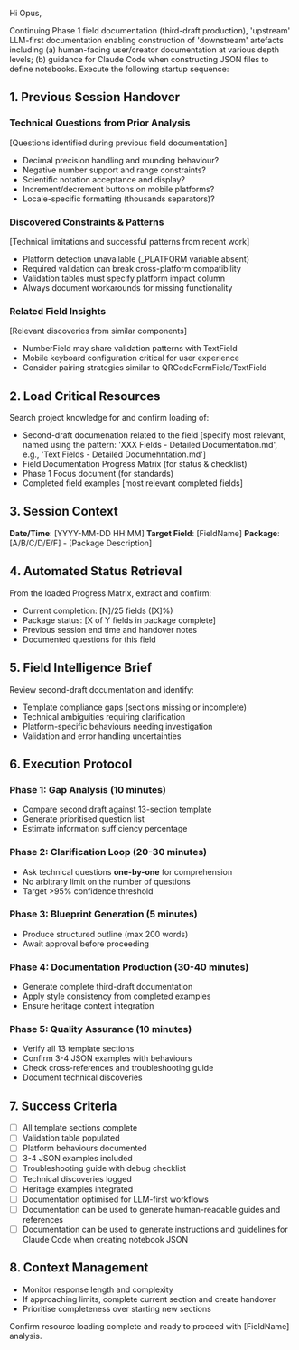 Hi Opus,

Continuing Phase 1 field documentation (third-draft production), 'upstream' LLM-first documentation enabling construction of 'downstream' artefacts including (a) human-facing user/creator documentation at various depth levels; (b) guidance for Claude Code when constructing JSON files to define notebooks. Execute the following startup sequence:

## 1. Previous Session Handover
### Technical Questions from Prior Analysis
[Questions identified during previous field documentation]
- Decimal precision handling and rounding behaviour?
- Negative number support and range constraints?
- Scientific notation acceptance and display?
- Increment/decrement buttons on mobile platforms?
- Locale-specific formatting (thousands separators)?

### Discovered Constraints & Patterns
[Technical limitations and successful patterns from recent work]
- Platform detection unavailable (_PLATFORM variable absent)
- Required validation can break cross-platform compatibility
- Validation tables must specify platform impact column
- Always document workarounds for missing functionality

### Related Field Insights
[Relevant discoveries from similar components]
- NumberField may share validation patterns with TextField
- Mobile keyboard configuration critical for user experience
- Consider pairing strategies similar to QRCodeFormField/TextField

## 2. Load Critical Resources
Search project knowledge for and confirm loading of:
- Second-draft documenation related to the field [specify most relevant, named using the pattern: 'XXX Fields - Detailed Documentation.md', e.g., 'Text Fields - Detailed Documehntation.md']
- Field Documentation Progress Matrix (for status & checklist)
- Phase 1 Focus document (for standards)
- Completed field examples [most relevant completed fields]

## 3. Session Context
**Date/Time**: [YYYY-MM-DD HH:MM]
**Target Field**: [FieldName]
**Package**: [A/B/C/D/E/F] - [Package Description]

## 4. Automated Status Retrieval
From the loaded Progress Matrix, extract and confirm:
- Current completion: [N]/25 fields ([X]%)
- Package status: [X of Y fields in package complete]
- Previous session end time and handover notes
- Documented questions for this field

## 5. Field Intelligence Brief
Review second-draft documentation and identify:
- Template compliance gaps (sections missing or incomplete)
- Technical ambiguities requiring clarification
- Platform-specific behaviours needing investigation
- Validation and error handling uncertainties

## 6. Execution Protocol
### Phase 1: Gap Analysis (10 minutes)
- Compare second draft against 13-section template
- Generate prioritised question list
- Estimate information sufficiency percentage

### Phase 2: Clarification Loop (20-30 minutes)
- Ask technical questions **one-by-one** for comprehension
- No arbitrary limit on the number of questions
- Target >95% confidence threshold

### Phase 3: Blueprint Generation (5 minutes)
- Produce structured outline (max 200 words)
- Await approval before proceeding
 
### Phase 4: Documentation Production (30-40 minutes)
- Generate complete third-draft documentation
- Apply style consistency from completed examples
- Ensure heritage context integration

### Phase 5: Quality Assurance (10 minutes)
- Verify all 13 template sections
- Confirm 3-4 JSON examples with behaviours
- Check cross-references and troubleshooting guide
- Document technical discoveries

## 7. Success Criteria
- [ ] All template sections complete
- [ ] Validation table populated
- [ ] Platform behaviours documented
- [ ] 3-4 JSON examples included
- [ ] Troubleshooting guide with debug checklist
- [ ] Technical discoveries logged
- [ ] Heritage examples integrated
- [ ] Documentation optimised for LLM-first workflows
- [ ] Documentation can be used to generate human-readable guides and references
- [ ] Documentation can be used to generate instructions and guidelines for Claude Code when creating notebook JSON

## 8. Context Management
- Monitor response length and complexity
- If approaching limits, complete current section and create handover
- Prioritise completeness over starting new sections

Confirm resource loading complete and ready to proceed with [FieldName] analysis.
